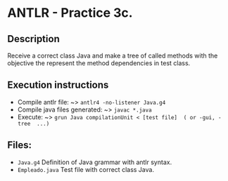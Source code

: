 # ANTLR - Practice 3c.

## Description

Receive a correct class Java and make a tree of called methods with the objective the represent the method dependencies in test class.

## Execution instructions

* Compile antlr file: ~> `antlr4 -no-listener Java.g4`
* Compile java files generated: ~> `javac *.java`
* Execute: ~> `grun Java compilationUnit < [test file]  ( or -gui, -tree  ...)`

## Files:

* `Java.g4` Definition of Java grammar with antlr syntax.
* `Empleado.java` Test file with correct class Java.